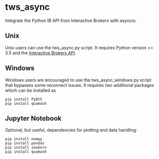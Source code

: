 # tws_async
Integrate the Python IB API from Interactive Brokers with asyncio.

## Unix
Unix users can use the tws_async.py script. It requires Python version >= 3.5 and the [Interactive Brokers API](http://interactivebrokers.github.io).

## Windows
Windows users are encouraged to use the tws_async_windows.py script that bypasses some reconnect issues. It requires two additional packages which can be installed as 
```
pip install PyQt5
pip install quamash
```

## Jupyter Notebook

Optional, but useful, dependencies for plotting and data handling:
```
pip install numpy
pip install pandas
pip install seaborn
pip install quamash
```
